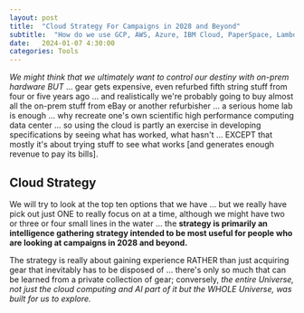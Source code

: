 ```yaml
---
layout: post
title:  "Cloud Strategy For Campaigns in 2028 and Beyond"
subtitle:  "How do we use GCP, AWS, Azure, IBM Cloud, PaperSpace, LambdaLabs, NVIDIA AI Enterprise, Platform9, Cirrity, Rescale, Bright Computing ... as well as rentable compute thru VAST.ai or LambdaLabs in addition to on on-prem home lab"
date:   2024-01-07 4:30:00
categories: Tools
---
```


*We might think that we ultimately want to control our destiny with on-prem hardware BUT* ... gear gets expensive, even refurbed fifth string stuff from four or five years ago ... and realistically we're probably going to buy almost all the on-prem stuff from eBay or another refurbisher ... a serious home lab is enough ... why recreate one's own scientific high performance computing data center ...  so using the cloud is partly an exercise in developing specifications by seeing what has worked, what hasn't ... EXCEPT that mostly it's about trying stuff to see what works [and generates enough revenue to pay its bills].

## Cloud Strategy

We will try to look at the top ten options that we have ... but we really have pick out just ONE to really focus on at a time, although we might have two or three or four small lines in the water ... the **strategy is primarily an intelligence gathering strategy intended to be most useful for people who are looking at campaigns in 2028 and beyond.**

The strategy is really about gaining experience RATHER than just acquiring gear that inevitably has to be disposed of ... there's only so much that can be learned from a private collection of gear; conversely, *the entire Universe, not just the cloud computing and AI part of it but the WHOLE Universe, was built for us to explore.*